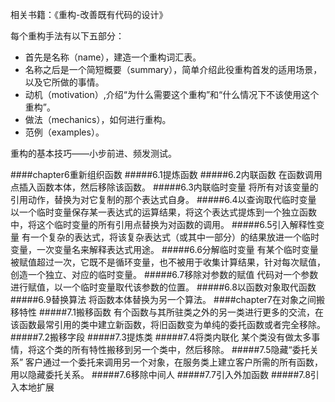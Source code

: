 相关书籍：《重构-改善既有代码的设计》

每个重构手法有以下五部分：
- 首先是名称（name），建造一个重构词汇表。
- 名称之后是一个简短概要（summary），简单介绍此役重构首发的适用场景，以及它所做的事情。
- 动机（motivation）,介绍“为什么需要这个重构”和“什么情况下不该使用这个重构”。
- 做法（mechanics），如何进行重构。
- 范例（examples）。

重构的基本技巧——小步前进、频发测试。

####chapter6重新组织函数
#####6.1提炼函数
#####6.2内联函数
在函数调用点插入函数本体，然后移除该函数。
#####6.3内联临时变量
将所有对该变量的引用动作，替换为对它复制的那个表达式自身。
#####6.4以查询取代临时变量
以一个临时变量保存某一表达式的运算结果，将这个表达式提炼到一个独立函数中，将这个临时变量的所有引用点替换为对函数的调用。
#####6.5引入解释性变量
有一个复杂的表达式，将该复杂表达式（或其中一部分）的结果放进一个临时变量，一次变量名来解释表达式用途。
#####6.6分解临时变量
有某个临时变量被赋值超过一次，它既不是循环变量，也不被用于收集计算结果，针对每次赋值，创造一个独立、对应的临时变量。
#####6.7移除对参数的赋值
代码对一个参数进行赋值，以一个临时变量取代该参数的位置。
#####6.8以函数对象取代函数
#####6.9替换算法
将函数本体替换为另一个算法。
####chapter7在对象之间搬移特性
#####7.1搬移函数
有个函数与其所驻类之外的另一类进行更多的交流，在该函数最常引用的类中建立新函数，将旧函数变为单纯的委托函数或者完全移除。
#####7.2搬移字段
#####7.3提炼类
#####7.4将类内联化
某个类没有做太多事情，将这个类的所有特性搬移到另一个类中，然后移除。
#####7.5隐藏“委托关系”
客户通过一个委托来调用另一个对象，在服务类上建立客户所需的所有函数，用以隐藏委托关系。
#####7.6移除中间人
#####7.7引入外加函数
#####7.8引入本地扩展

